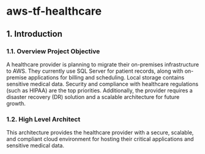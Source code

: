 # aws-tf-healthcare

## 1. Introduction
### 1.1. Overview Project Objective
A healthcare provider is planning to migrate their on-premises infrastructure to AWS. They currently use SQL Server for patient records, along with on-premise applications for billing and scheduling. Local storage contains sensitive medical data. Security and compliance with healthcare regulations (such as HIPAA) are the top priorities. Additionally, the provider requires a disaster recovery (DR) solution and a scalable architecture for future growth.


### 1.2. High Level Architect
This architecture provides the healthcare provider with a secure, scalable, and compliant cloud environment for hosting their critical applications and sensitive medical data.

